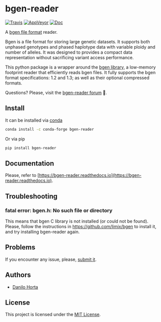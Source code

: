 # bgen-reader

[![Travis](https://img.shields.io/travis/com/limix/bgen-reader-py.svg?style=flat-square&label=linux%20%2F%20macos%20build)](https://travis-ci.com/limix/bgen-reader-py) [![AppVeyor](https://img.shields.io/appveyor/ci/Horta/bgen-reader-py.svg?style=flat-square&label=windows%20build)](https://ci.appveyor.com/project/Horta/bgen-reader-py) [![Doc](https://readthedocs.org/projects/bgen-reader/badge/?version=latest&style=flat-square)](https://bgen-reader.readthedocs.io)

A [bgen file format](http://www.well.ox.ac.uk/~gav/bgen_format/) reader.

Bgen is a file format for storing large genetic datasets.
It supports both unphased genotypes and phased haplotype data with variable
ploidy and number of alleles. It was designed to provides a compact data
representation without sacrificing variant access performance.

This python package is a wrapper around the [bgen library](https://github.com/limix/bgen),
a low-memory footprint reader that efficiently reads bgen files.
It fully supports the bgen format specifications: 1.2 and 1.3;
as well as their optional compressed formats.

Questions? Please, visit the [bgen-reader forum](https://forum.limix.io/category/5/bgen-reader-support) 💬.

## Install

It can be installed via [conda](https://conda.io/docs/)

```bash
conda install -c conda-forge bgen-reader
```

Or via pip

```bash
pip install bgen-reader
```

## Documentation

Please, refer to [https://bgen-reader.readthedocs.io](https://bgen-reader.readthedocs.io).


## Troubleshooting

### fatal error: bgen.h: No such file or directory

This means that bgen C library is not installed (or could not be found). Please,
follow the instructions in <https://github.com/limix/bgen> to install it, and try
installing bgen-reader again.

## Problems

If you encounter any issue, please, [submit it](https://github.com/limix/bgen-reader-py/issues/new).

## Authors

* [Danilo Horta](https://github.com/horta)

## License

This project is licensed under the [MIT License](https://raw.githubusercontent.com/limix/bgen-reader-py/master/LICENSE.md).
